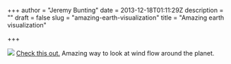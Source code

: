 +++
author = "Jeremy Bunting"
date = 2013-12-18T01:11:29Z
description = ""
draft = false
slug = "amazing-earth-visualization"
title = "Amazing earth visualization"

+++

![](/img/2013/Dec/Screen_Shot_2013_12_17_at_5_09_46_PM.png)
[Check this out.](http://earth.nullschool.net/#current/wind/isobaric/1000hPa/orthographic=-82.61,32.29,576) Amazing way to look at wind flow around the planet.

